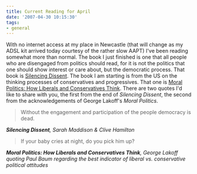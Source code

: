 ```yaml
---
title: Current Reading for April
date: '2007-04-30 10:15:30'
tags:
- general
---
```


With no internet access at my place in Newcastle (that will change as my ADSL kit arrived today courtesy of the rather slow AAPT) I've been reading somewhat more than normal. The book I just finished is one that all people who are disengaged from politics should read, for it is not the politics that one should show interest or care about, but the democratic process. That book is <a href="http://www.silencingdissent.com.au/default.htm">Silencing Dissent</a>. The book I am starting is from the US on the thinking processes of conservatives and progressives. That one is <a href="http://www.press.uchicago.edu/Misc/Chicago/467716.html">Moral Politics: How Liberals and Conservatives Think</a>. There are two quotes I'd like to share with you, the first from the end of <em>Silencing Dissent</em>, the second from the acknowledgements of George Lakoff's <em>Moral Politics</em>.
<blockquote>Without the engagement and participation of the people democracy is dead.</blockquote>
<cite><strong>Silencing Dissent</strong>, <em>Sarah Maddison</em> &amp; <em>Clive Hamilton</em></cite>
<blockquote>If your baby cries at night, do you pick him up?</blockquote>
<cite><strong>Moral Politics: How Liberals and Conservatives Think</strong>, <em>George Lakoff</em> quoting <em>Paul Baum</em> regarding the best indicator of liberal vs. conservative political attitudes</cite>
